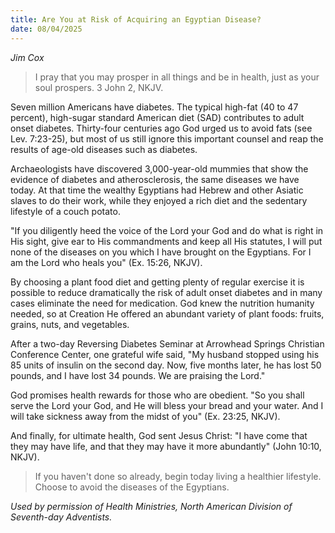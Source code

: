 ```yaml
---
title: Are You at Risk of Acquiring an Egyptian Disease?
date: 08/04/2025
---
```


_Jim Cox_

> <p></p>
> I pray that you may prosper in all things and be in health, just as your soul prospers. 3 John 2, NKJV.

Seven million Americans have diabetes. The typical high-fat (40 to 47 percent), high-sugar standard American diet (SAD) contributes to adult onset diabetes. Thirty-four centuries ago God urged us to avoid fats (see Lev. 7:23-25), but most of us still ignore this important counsel and reap the results of age-old diseases such as diabetes.

Archaeologists have discovered 3,000-year-old mummies that show the evidence of diabetes and atherosclerosis, the same diseases we have today. At that time the wealthy Egyptians had Hebrew and other Asiatic slaves to do their work, while they enjoyed a rich diet and the sedentary lifestyle of a couch potato.

"If you diligently heed the voice of the Lord your God and do what is right in His sight, give ear to His commandments and keep all His statutes, I will put none of the diseases on you which I have brought on the Egyptians. For I am the Lord who heals you" (Ex. 15:26, NKJV).

By choosing a plant food diet and getting plenty of regular exercise it is possible to reduce dramatically the risk of adult onset diabetes and in many cases eliminate the need for medication. God knew the nutrition humanity needed, so at Creation He offered an abundant variety of plant foods: fruits, grains, nuts, and vegetables.

After a two-day Reversing Diabetes Seminar at Arrowhead Springs Christian Conference Center, one grateful wife said, "My husband stopped using his 85 units of insulin on the second day. Now, five months later, he has lost 50 pounds, and I have lost 34 pounds. We are praising the Lord."

God promises health rewards for those who are obedient. "So you shall serve the Lord your God, and He will bless your bread and your water. And I will take sickness away from the midst of you" (Ex. 23:25, NKJV).

And finally, for ultimate health, God sent Jesus Christ: "I have come that they may have life, and that they may have it more abundantly" (John 10:10, NKJV).

> <callout></callout>
> If you haven't done so already, begin today living a healthier lifestyle. Choose to avoid the diseases of the Egyptians.

_Used by permission of Health Ministries, North American Division of Seventh-day Adventists._